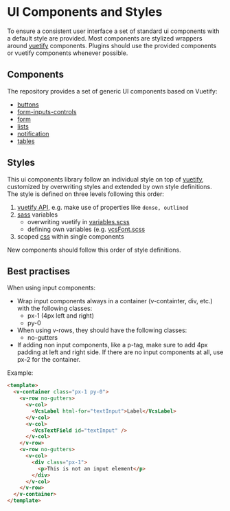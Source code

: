 # UI Components and Styles

To ensure a consistent user interface a set of standard ui components with a default style are provided.
Most components are stylized wrappers around [vuetify](https://vuetifyjs.com) components.
Plugins should use the provided components or vuetify components whenever possible.

## Components

The repository provides a set of generic UI components based on Vuetify:

- [buttons](../src/components/buttons)
- [form-inputs-controls](../src/components/form-inputs-controls)
- [form](../src/components/form-output)
- [lists](../src/components/lists)
- [notification](../src/components/notification)
- [tables](../src/components/tables)

## Styles

This ui components library follow an individual style on top of [vuetify](https://vuetifyjs.com), customized by overwriting styles and extended by own style definitions.
The style is defined on three levels following this order:

1. [vuetify API](https://vuetifyjs.com/en/api/vuetify/), e.g. make use of properties like `dense, outlined`
2. [sass](https://sass-lang.com/) variables
   - overwriting vuetify in [variables.scss](/src/styles/variables.scss)
   - defining own variables (e.g. [vcsFont.scss](/src/styles/vcsFont.scss)
3. scoped [css](https://developer.mozilla.org/en-US/docs/Learn/CSS/First_steps/What_is_CSS) within single components

New components should follow this order of style definitions.

## Best practises

When using input components:

- Wrap input components always in a container (v-containter, div, etc.) with the following classes:
  - px-1 (4px left and right)
  - py-0
- When using v-rows, they should have the following classes:
  - no-gutters
- If adding non input components, like a p-tag, make sure to add 4px padding at left and right side. If there are no input components at all, use px-2 for the container.

Example:

```html
<template>
  <v-container class="px-1 py-0">
    <v-row no-gutters>
      <v-col>
        <VcsLabel html-for="textInput">Label</VcsLabel>
      </v-col>
      <v-col>
        <VcsTextField id="textInput" />
      </v-col>
    </v-row>
    <v-row no-gutters>
      <v-col>
        <div class="px-1">
          <p>This is not an input element</p>
        </div>
      </v-col>
    </v-row>
  </v-container>
</template>
```
